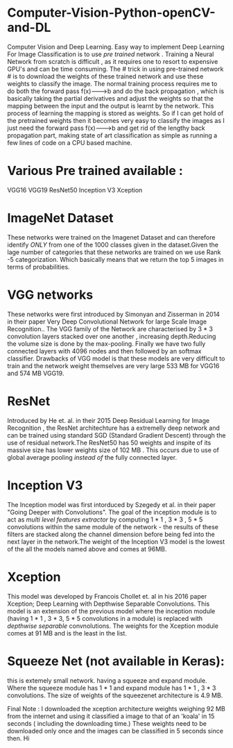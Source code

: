 # Computer-Vision-Python-openCV-and-DL
Computer Vision and Deep Learning.
Easy way to implement Deep Learning For Image Classification is to use _pre trained_ network . Training a Neural Network from scratch is difficult , as it requires one to resort to expensive GPU's and can be time consuming. 
The # trick in using pre-trained network # is to download the weights of these trained network and use these weights to classify the image. 
The normal training process requires me to do both the forward pass f(x)--->b and do the back propagation , which is basically taking the partial derivatives and adjust the weights so that the mapping between the input and the output is learnt by the network. This process of learning the mapping is stored as weights.
So if I can get hold of the pretrained weights then it becomes very easy to classify the images as I just need the forward pass f(x)--->b and get rid of the lengthy back propagation part, making state of art classification as simple as running a few lines of code on a CPU based machine.
# Various Pre trained available :
VGG16
VGG19
ResNet50
Inception V3
Xception

# ImageNet Dataset
These networks were trained on the Imagenet Dataset and can therefore identify _ONLY_ from one of the 1000 classes given in the dataset.Given the lage number of categories that these networks are trained on we use Rank -5 categorization. Which basically means that we return the top 5 images in terms of probabilities.

# VGG networks
These networks were first introduced by Simonyan and Zisserman in 2014 in their paper Very Deep Convolutional Network for large Scale Image Recognition.. The VGG family of the Network are characterised by 3 * 3 convolution layers stacked over one another , increasing depth.Reducing the volume size is done by the max-pooling. Finally we have two fully connected layers with 4096 nodes and then followed by an softmax classifier.
Drawbacks of VGG model is that these models are very difficult to train and the network weight themselves are very large 533 MB for VGG16 and 574 MB VGG19.

# ResNet 
Introduced by He et. al. in their 2015 Deep Residual Learning for Image Recognition , the ResNet architechture has a extremelly deep network and can be trained using standard SGD (Standard Gradient Descent) through the use of residual network.The ResNet50 has 50 weights and inspite of its massive size has lower weights size of 102 MB . This occurs due to use of global average pooling _instead of_ the fully connected layer.

# Inception V3
The Inception model was first intorduced by Szegedy et al. in their paper "Going Deeper with Convolutions". The goal of the inception module is to act as _multi level features extractor_ by computing 1 * 1 , 3 * 3 , 5 * 5 convolutions within the same module of the network - the results of these filters are stacked along the channel dimension before being fed into the next layer in the network.The weight of the Inception V3 model is the lowest of the all the models named above and comes at 96MB.
# Xception 
This model was developed by Francois Chollet et. al in his 2016 paper Xception; Deep Learning with Depthwise Separable Convolutions. This model is an extension of the previous model where the inception module (having 1 * 1 , 3 * 3, 5 * 5 convolutions in a module) is replaced with _depthwise separable_ convnolutions. The weights for the Xception module comes at 91 MB and is the least in the list.

# Squeeze Net (not available in Keras):
this is extemely small network. having a squeeze and expand module. Where the squeeze module has 1 * 1 and expand module has 1 * 1 , 3 * 3 convolutions. The size of weights of the squeezenet architecture is 4.9 MB.

Final Note : I downloaded the xception architecture weights weighing 92 MB from the internet and using it classified a image to that of an 'koala' in 15 seconds ( including the downloading time.) These weights need to be downloaded only once and the images can be classified in 5 seconds since then.
Hi








